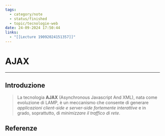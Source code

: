 ```yaml
---
tags:
  - category/note
  - status/finished
  - topic/tecnologie-web
date: 24-09-2024 17:50:44
links:
  - "[[Lecture 19092024151357]]"
---
```

# AJAX
---
## Introduzione
> La tecnologia **AJAX** (Asynchronous Javascript And XML), nata come evoluzione di LAMP, è un meccanismo che consente di generare _applicazioni client-side e server-side fortemente interattive_ e in grado, soprattutto, di _minimizzare il traffico di rete_.

## Referenze
